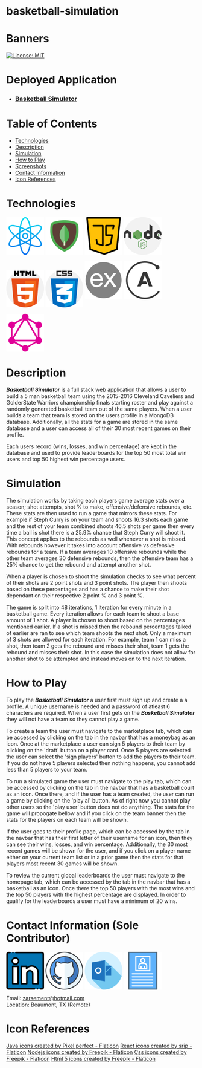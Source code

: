 # basketball-simulation

# Banners
[![License: MIT](https://img.shields.io/badge/License-MIT-yellow.svg)](https://opensource.org/licenses/MIT)

# Deployed Application
 - ### [Basketball Simulator](https://basketball-simulator-zja.herokuapp.com/)

# Table of Contents
- [Technologies](#Technologies)
- [Description](#Description)
- [Simulation](#Simulation)
- [How to Play](#How-to-Play)
- [Screenshots](#Screenshots)
- [Contact Information](#Contact-Information)
- [Icon References](#Icon-References)

# Technologies
<a href="https://reactjs.org/" target="_blank"><img align="center" src="./images/atom.png" height="100" /></a>
<a href="https://www.mongodb.com/" target="_blank"><img align="center" src="./images/mongodb.png" height="100" /></a>
<a href="https://www.javascript.com/" target="_blank"><img align="center" src="./images/java-script.png" height="100" /></a>
<a href="https://nodejs.org/en/" target="_blank"><img align="center" src="./images/nodejs.png" height="100" /></a>
<a href="https://html.com/" target="_blank"><img align="center" src="./images/html-5.png" height="100" /></a>
<a href="https://www.w3.org/Style/CSS/Overview.en.html" target="_blank"><img align="center" src="./images/css.png" height="100" /></a>
<a href="https://expressjs.com/" target="_blank" style="font-size: 6rem;"><img align="center" src="./images/express.png" height="100" /></a>
<a href="https://www.apollographql.com/" target="_blank" style="font-size: 6rem;"><img align="center" src="./images/apollo.png" height="100" /></a>
<a href="https://graphql.org/" target="_blank" style="font-size: 6rem;"><img align="center" src="./images/graphql.png" height="100" /></a>

# Description
***Basketball Simulator*** is a full stack web application that allows a user to build a 5 man basketball team using the 2015-2016 Cleveland Caveliers and GolderState Warriors championship finals starting roster and play against a randomly generated basketball team out of the same players. When a user builds a team that team is stored on the users profile in a MongoDB database. Additionally, all the stats for a game are stored in the same database and a user can access all of their 30 most recent games on their profile. 

Each users record (wins, losses, and win percentage) are kept in the database and used to provide leaderboards for the top 50 most total win users and top 50 highest win percentage users.

# Simulation
The simulation works by taking each players game average stats over a season; shot attempts, shot % to make, offensive/defensive rebounds, etc. These stats are then used to run a game that mirrors these stats. For example if Steph Curry is on your team and shoots 16.3 shots each game and the rest of your team combined shoots 46.5 shots per game then every time a ball is shot there is a 25.9% chance that Steph Curry will shoot it. This concept applies to the rebounds as well whenever a shot is missed. With rebounds however it takes into account offensive vs defensive rebounds for a team. If a team averages 10 offensive rebounds while the other team averages 30 defensive rebounds, then the offensive team has a 25% chance to get the rebound and attempt another shot.

When a player is chosen to shoot the simulation checks to see what percent of their shots are 2 point shots and 3 point shots. The player then shoots based on these percentages and has a chance to make their shot dependant on their respective 2 point % and 3 point %.

The game is split into 48 iterations, 1 iteration for every minute in a basketball game. Every iteration allows for each team to shoot a base amount of 1 shot. A player is chosen to shoot based on the percentages mentioned earlier. If a shot is missed then the rebound percentages talked of earlier are ran to see which team shoots the next shot. Only a maximum of 3 shots are allowed for each iteration. For example, team 1 can miss a shot, then team 2 gets the rebound and misses their shot, team 1 gets the rebound and misses their shot. In this case the simulation does not allow for another shot to be attempted and instead moves on to the next iteration.

# How to Play
To play the ***Basketball Simulator*** a user first must sign up and create a a profile. A unique username is needed and a password of atleast 6 characters are required. When a user first gets on the ***Basketball Simulator*** they will not have a team so they cannot play a game. 

To create a team the user must navigate to the marketplace tab, which can be accessed by clicking on the tab in the navbar that has a moneybag as an icon. Once at the marketplace a user can sign 5 players to their team by clicking on the 'draft' button on a player card. Once 5 players are selected the user can select the 'sign players' button to add the players to their team. If you do not have 5 players selected then nothing happens, you cannot add less than 5 players to your team. 

To run a simulated game the user must navigate to the play tab, which can be accessed by clicking on the tab in the navbar that has a basketball court as an icon. Once there, and if the user has a team created, the user can run a game by clicking on the 'play ai' button. As of right now you cannot play other users so the 'play user' button does not do anything. The stats for the game will propogate bellow and if you click on the team banner then the stats for the players on each team will be shown.

If the user goes to their profile page, which can be accessed by the tab in the navbar that has their first letter of their username for an icon, then they can see their wins, losses, and win percentage. Additionally, the 30 most recent games will be shown for the user, and if you click on a player name either on your current team list or in a prior game then the stats for that players most recent 30 games will be shown.

To review the current global leaderboards the user must navigate to the homepage tab, which can be accessed by the tab in the navbar that has a basketball as an icon. Once there the top 50 players with the most wins and the top 50 players with the highest percentage are displayed. In order to qualify for the leaderboards a user must have a minimum of 20 wins.

# Contact Information (Sole Contributor)
<a href="https://www.linkedin.com/in/zackery-arsement/" target="_blank"><img align="center" src="./images/linkedin.png" height="100" /></a>
<a href="https://github.com/ZackeryArsement" target="_blank"><img align="center" src="./images/github.png" height="100" /></a>
<a href="mailto:zarsement@hotmail.com" target="_blank"><img align="center" src="./images/outlook.png" height="100" /></a>
<a href="/images/resume.pdf" target="_blank" download><img align="center" src="./images/cv.png" height="100" /></a>

Email: zarsement@hotmail.com \
Location: Beaumont, TX (Remote)

# Icon References
<a href="https://www.flaticon.com/free-icons/java" title="java icons">Java icons created by Pixel perfect - Flaticon</a>
<a href="https://www.flaticon.com/free-icons/react" title="react icons">React icons created by srip - Flaticon</a>
<a href="https://www.flaticon.com/free-icons/nodejs" title="nodejs icons">Nodejs icons created by Freepik - Flaticon</a>
<a href="https://www.flaticon.com/free-icons/css" title="css icons">Css icons created by Freepik - Flaticon</a>
<a href="https://www.flaticon.com/free-icons/html-5" title="html 5 icons">Html 5 icons created by Freepik - Flaticon</a>
